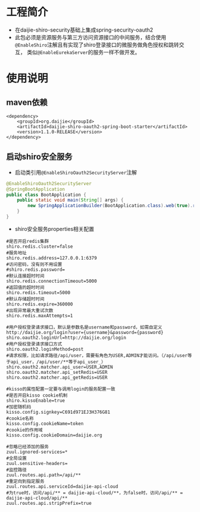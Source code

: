 # 工程简介
* 在daijie-shiro-security基础上集成spring-security-oauth2
* 此包必须是资源服务与第三方访问资源接口的中间服务，结合使用`@EnableShiro`注解且有实现了shiro登录接口的微服务做角色授权和跳转交互，
类似`@EnableEurekaServer`的服务一样不做开发。 

# 使用说明
## maven依赖
```
<dependency>
	<groupId>org.daijie</groupId>
	<artifactId>daijie-shiro-oauth2-spring-boot-starter</artifactId>
	<version>1.1.0-RELEASE</version>
</dependency>
```
## 启动shiro安全服务
* 启动类引用`@EnableShiroOauth2SecurityServer`注解
```java
@EnableShiroOauth2SecurityServer
@SpringBootApplication
public class BootApplication {
	public static void main(String[] args) {
		new SpringApplicationBuilder(BootApplication.class).web(true).run(args);
	}
}
```
* shiro安全服务properties相关配置
```
#是否开启redis集群
shiro.redis.cluster=false
#服务地址
shiro.redis.address=127.0.0.1:6379
#访问密码，没有则不用设置
#shiro.redis.password=
#默认连接超时时间
shiro.redis.connectionTimeout=5000
#返回值的超时时间
shiro.redis.timeout=5000
#默认存储超时时间
shiro.redis.expire=360000
#出现异常最大重试次数
shiro.redis.maxAttempts=1

#用户授权登录请求接口，默认是参数名是username和password，如需自定义http://daijie.org/login?user={username}&password={password}
shiro.oauth2.loginUrl=http://daijie.org/login
#用户授权登录请求接口方式
shiro.oauth2.loginMethod=post
#请求权限，比如请求路径/api/user，需要有角色为USER,ADMIN才能访问。（/api/user等于api_user，/api/user/**等于api_user_）
shiro.oauth2.matcher.api_user=USER,ADMIN
shiro.oauth2.matcher.api_setRedis=USER
shiro.oauth2.matcher.api_getRedis=USER

#kisso的属性配置一定要与调用login的服务配置一致
#是否开启kisso cookie机制
shiro.kissoEnable=true
#加密随机码
kisso.config.signkey=C691d971EJ3H376G81
#cookie名称
kisso.config.cookieName=token
#cookie的作用域
kisso.config.cookieDomain=daijie.org

#忽略已经添加的服务
zuul.ignored-services=*
#全局设置
zuul.sensitive-headers=
#监控路径
zuul.routes.api.path=/api/**
#重定向到指定服务
zuul.routes.api.serviceId=daijie-api-cloud
#为true时，访问/api/** = daijie-api-cloud/**，为false时，访问/api/** = daijie-api-cloud/api/**
zuul.routes.api.stripPrefix=true
```
